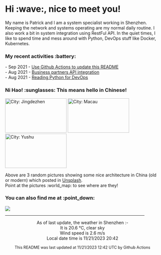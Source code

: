 <h1> Hi :wave:, nice to meet you! </h1>

<!-- <img align='right' src="https://media.giphy.com/media/3o6ZsWiPs8bx32YWyY/giphy.gif" width="300" /> -->

<p alight="left">My name is Patrick and I am a system specialist working in Shenzhen. Keeping the network and systems operating are my normal daily routine. I also work a bit in system integration using RestFul API. In the quiet times, I like to spend time and mess around with Python, DevOps stuff like Docker, Kubernetes.</p>
<h3>My recent activities :battery:</h3>
<!-- Activities start -->
- Sep 2021 - <a href='https://docs.github.com/en/actions' target='_blank'>Use Github Actions to update this README</a><br>
- Aug 2021 - <a href='#' target='_blank'>Business partners API integration</a><br>
- Aug 2021 - <a href='https://book.douban.com/subject/34787347/' target='_blank'>Reading Python for DevOps</a><br><!-- Activities end -->

<h3>Ni Hao! :sunglasses: This means hello in Chinese!</h3>
<!-- Picture start -->
<p><img width="200" height="112" src="https://images.unsplash.com/photo-1699537966937-cc8251be6e8b?crop=entropy&cs=tinysrgb&fit=max&fm=jpg&ixid=M3wyNjYzMzV8MHwxfHJhbmRvbXx8fHx8fHx8fDE3MDA1NzA1ODV8&ixlib=rb-4.0.3&q=80&w=200" title="City: Jingdezhen" /> <img width="200" height="112" src="https://images.unsplash.com/photo-1564632569921-2844e4b7b5ed?crop=entropy&cs=tinysrgb&fit=max&fm=jpg&ixid=M3wyNjYzMzV8MHwxfHJhbmRvbXx8fHx8fHx8fDE3MDA1NzA1ODV8&ixlib=rb-4.0.3&q=80&w=200" title="City: Macau" /> <img width="200" height="112" src="https://images.unsplash.com/photo-1518663392635-94580fd4ba4e?crop=entropy&cs=tinysrgb&fit=max&fm=jpg&ixid=M3wyNjYzMzV8MHwxfHJhbmRvbXx8fHx8fHx8fDE3MDA1NzA1ODV8&ixlib=rb-4.0.3&q=80&w=200" title="City: Yushu" /> </p><!-- Picture end -->
<p>Above are 3 random pictures showing some nice architecture in China (old or modern) which posted in <a href='https://unsplash.com/' target='_blank'>Unsplash</a>.<br>Point at the pictures :world_map: to see where are they!</p>

<h3>You can also find me at :point_down:</h3>
<p><a href="https://www.linkedin.com/in/patrick-law" target="_blank"><img src="https://img.shields.io/badge/linkedin-%230077B5.svg?&style=for-the-badge&logo=linkedin&logoColor=white" /></a>
</P>
<hr size='8' width='90%'>

<!-- Weather start -->
<p align="center">As of last update, the weather in Shenzhen :- <br>
It is 20.6 &#8451;, clear sky<br>
Wind speed is 2.6 m/s<br>
Local date time is 11/21/2023 20:42<br></p><!-- Weather end -->
<!-- Updatetime start -->
<p align="center" style="font-size:90%">This README was last updated at 11/21/2023 12:42 UTC by Github Actions</p><!-- Updatetime end -->
